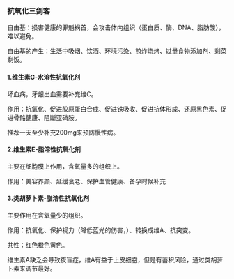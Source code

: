 ### 抗氧化三剑客
自由基：损害健康的罪魁祸首，会攻击体内组织（蛋白质、酶、DNA、脂肪酸），难以避免。

自由基的产生：生活中吸烟、饮酒、环境污染、煎炸烧烤、过量食物添加剂、剩菜剩饭。

#### 1.维生素C-水溶性抗氧化剂
坏血病，牙龈出血需要补充维C。

作用：抗氧化、促进胶原蛋白合成、促进铁吸收、促进抗体形成、还原黑色素、促进骨骼健康、阻断亚硝胺。

推荐一天至少补充200mg来预防慢性病。

#### 2.维生素E-脂溶性抗氧化剂
主要在细胞膜上作用，含氧量多的组织上。

作用：美容养颜、延缓衰老、保护血管健康、备孕时候补充

#### 3.类胡萝卜素-脂溶性抗氧化剂
主要作用在含氧量少的组织。

作用：抗氧化、保护视力（降低蓝光的伤害，）、转换成维A、抗突变。

共性：红色橙色黄色。

维生素A缺乏会导致夜盲症，维A有益于上皮细胞，但是有蓄积风险，通过类胡萝卜素来调节最好。